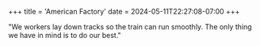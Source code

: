 +++
title = 'American Factory'
date = 2024-05-11T22:27:08-07:00
+++

"We workers lay down tracks so the train can run smoothly. The only thing we have in mind is to do our best."
